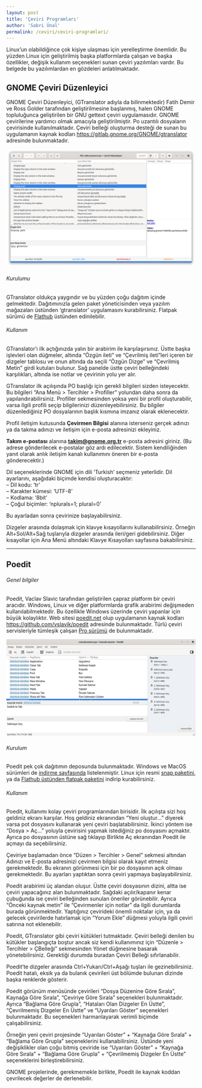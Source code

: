 ```yaml
---
layout: post
title: 'Çeviri Programları'
author: 'Sabri Ünal'
permalink: /ceviri/ceviri-programlari/
---
```


Linux’un olabildiğince çok kişiye ulaşması için yerelleştirme önemlidir. Bu yüzden Linux için geliştirilmiş başka platformlarda çalışan ve başka özellikler, değişik kullanım seçenekleri sunan çeviri yazılımları vardır. Bu belgede bu yazılımlardan en gözdeleri anlatılmaktadır.

## GNOME Çeviri Düzenleyici

GNOME Çeviri Düzenleyici, (GTranslator adıyla da bilinmektedir) Fatih Demir ve Ross Golder tarafından geliştirilmesine başlanmış, halen GNOME topluluğunca geliştirilen bir GNU gettext çeviri uygulamasıdır. GNOME çevirilerine yardımcı olmak amacıyla geliştirilmiştir. Po uzantılı dosyaların çevirisinde kullanılmaktadır. Çeviri belleği oluşturma desteği de sunan bu uygulamanın kaynak kodları <https://gitlab.gnome.org/GNOME/gtranslator> adresinde bulunmaktadır.

![](/media/2023/03/gtranslator.png)

###### Kurulumu

GTranslator oldukça yaygındır ve bu yüzden çoğu dağıtım içinde gelmektedir. Dağıtımınızla gelen paket yöneticisinden veya yazılım mağazaları üstünden ‘gtranslator’ uygulamasını kurabilirsiniz. Flatpak sürümü de [Flathub](https://flathub.org/apps/details/org.gnome.Gtranslator) üstünden edinilebilir.

###### Kullanım

GTranslator’ı ilk açtığınızda yalın bir arabirim ile karşılaşırsınız. Üstte başka işlevleri olan düğmeler, altında “Özgün ileti” ve “Çevrilmiş ileti”leri içeren bir dizgeler tablosu ve onun altında da seçili “Özgün Dizge” ve “Çevrilmiş Metin” girdi kutuları bulunur. Sağ panelde üstte çeviri belleğindeki karşılıkları, altında ise notlar ve çevirinin yolu yer alır.

GTranslator ilk açılışında PO başlığı için gerekli bilgileri sizden isteyecektir. Bu bilgileri “Ana Menü &gt; Tercihler &gt; Profiller” yolundan daha sonra da yapılandırabilirsiniz. Profiller sekmesinden yoksa yeni bir profil oluşturabilir, varsa ilgili profili seçip bilgilerinizi düzenleyebilirsiniz. Bu bilgiler düzenlediğiniz PO dosyalarının başlık kısmına imzanız olarak eklenecektir.

Profil iletişim kutusunda **Çevirmen Bilgisi** alanına isterseniz gerçek adınızı ya da takma adınızı ve iletişim için e-posta adresinizi ekleyiniz.

**Takım e-postası** alanına **takim@gnome.org.tr** e-posta adresini giriniz. (Bu adrese gönderilecek e-postalar göz ardı edilecektir. Sistem kendiliğinden yanıt olarak anlık iletişim kanalı kullanımını öneren bir e-posta gönderecektir.)

Dil seçeneklerinde GNOME için dili ‘Turkish’ seçmeniz yeterlidir. Dil ayarlarını, aşağıdaki biçimde kendisi oluşturacaktır:  
– Dil kodu: ‘tr’  
– Karakter kümesi: ‘UTF-8’  
– Kodlama: ‘8bit’  
– Çoğul biçimler: ‘nplurals=1; plural=0’

Bu ayarladan sonra çevirinize başlayabilirsiniz.

Dizgeler arasında dolaşmak için klavye kısayollarını kullanabilirsiniz. Örneğin Alt+Sol/Alt+Sağ tuşlarıyla dizgeler arasında ileri/geri gidebilirsiniz. Diğer kısayollar için Ana Menü altındaki Klavye Kısayolları sayfasına bakabilirsiniz.

- - - - - -

## Poedit

###### Genel bilgiler

Poedit, Vaclav Slavic tarafından geliştirilen çapraz platform bir çeviri aracıdır. Windows, Linux ve diğer platformlarda grafik arabirimi değişmeden kullanılabilmektedir. Bu özellikle Windows üzerinde çeviri yapanlar için büyük kolaylıktır. Web sitesi [poedit.net](https://poedit.net) olup uygulamanın kaynak kodları <https://github.com/vslavik/poedit> adresinde bulunmaktadır. Türlü çeviri servisleriyle tümleşik çalışan [Pro sürümü](https://poedit.net/pro) de bulunmaktadır.

![](/media/2023/04/poedit-gnome.png)

###### Kurulum

Poedit pek çok dağıtımın deposunda bulunmaktadır. Windows ve MacOS sürümleri de [indirme sayfasında](https://poedit.net/download) listelenmiştir. Linux için resmi [snap paketini](https://snapcraft.io/poedit), ya da [Flathub üstünden flatpak paketini](https://flathub.org/apps/details/net.poedit.Poedit) indirip kurabilirsiniz.

###### Kullanım

Poedit, kullanımı kolay çeviri programlarından birisidir. İlk açılışta sizi hoş geldiniz ekranı karşılar. Hoş geldiniz ekranından “Yeni oluştur…” diyerek varsa pot dosyasını kullanarak yeni çeviri başlatabilirsiniz. İkinci yöntem ise “Dosya &gt; Aç…” yoluyla çevirisini yapmak istediğiniz po dosyasını açmaktır. Ayrıca po dosyasının üstüne sağ tıklayıp Birlikte Aç ekranından Poedit ile açmayı da seçebilirsiniz.

Çeviriye başlamadan önce “Düzen &gt; Tercihler &gt; Genel” sekmesi altından Adınızı ve E-posta adresinizi çevirmen bilgisi olarak kayıt etmeniz gerekmektedir. Bu ekranın görünmesi için bir po dosyasının açık olması gerekmektedir. Bu ayarları yaptıktan sonra çeviri yapmaya başlayabilirsiniz.

Poedit arabirimi üç alandan oluşur. Üstte çeviri dosyasının dizini, altta ise çeviri yapacağınız alan bulunmaktadır. Sağdaki açılır/kapanır kenar çubuğunda ise çeviri belleğinden sunulan öneriler görünebilir. Ayrıca “Önceki kaynak metin” ile “Çevirmenler için notlar” da ilgili durumlarda burada görünmektedir. Yaptığınız çevirideki önemli noktalar için, ya da gelecek çevirilerde hatırlamak için “Yorum Ekle” düğmesi yoluyla ilgili çeviri satırına not eklenebilir.

Poedit, GTranslator gibi çeviri kütükleri tutmaktadır. Çeviri belleği denilen bu kütükler başlangıçta boştur ancak siz kendi kullanımınız için “Düzenle &gt; Tercihler &gt; ÇBelleği” sekmesinden Yönet düğmesine basarak yönetebilirsiniz. Gerektiği durumda buradan Çeviri Belleği sıfırlanabilir.

Poedit’te dizgeler arasında Ctrl+Yukarı/Ctrl+Aşağı tuşları ile gezinebilirsiniz. Poedit hatalı, eksik ya da bulanık çevirileri üst bölümde bulunan dizinde başka renklerde gösterir.

Poedit görünüm menüsünde çevirileri “Dosya Düzenine Göre Sırala”, Kaynağa Göre Sırala”, “Çeviriye Göre Sırala” seçenekleri bulunmaktadır. Ayrıca “Bağlama Göre Grupla”, “Hataları Olan Dizgeler En Üstte”, “Çevrilmemiş Dizgeler En Üstte” ve “Uyarıları Göster” seçenekleri bulunmaktadır. Bu seçenekleri harmanlayarak verimli biçimde çalışabilirsiniz.

Örneğin yeni çeviri projesinde “Uyarıları Göster” + “Kaynağa Göre Sırala” + “Bağlama Göre Grupla” seçeneklerini kullanabilirsiniz. Üstünde yeni değişiklikler olan çoğu bitmiş çeviride ise “Uyarıları Göster” + “Kaynağa Göre Sırala” + “Bağlama Göre Grupla” + “Çevrilmemiş Dizgeler En Üstte” seçeneklerini birleştirebilirsiniz.

GNOME projelerinde, gerekmemekle birlikte, Poedit ile kaynak koddan çevrilecek değerler de derlenebilir.